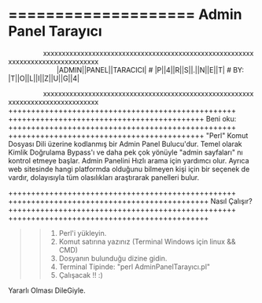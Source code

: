 ====================
Admin Panel Tarayıcı
====================

                  xxxxxxxxxxxxxxxxxxxxxxxxxxxxxxxxxxxxxxxxxxxxxxxxxxxxxxxxxxxxxxxxxxxxxxxxxxxxxxxx
                                  
                         |ADMIN||PANEL||TARACICI|
                  #  |P||4||R||S||.||N||E||T|
                   #  BY: |T||O||L||I||Z||U||G||4|


                  xxxxxxxxxxxxxxxxxxxxxxxxxxxxxxxxxxxxxxxxxxxxxxxxxxxxxxxxxxxxxxxxxxxxxxxxxxxxxxxx
++++++++++++++++++++++++++++++++++++++++++++++++++ +++++++++++++++++++++++++++++++++++++++++++
Beni oku:
++++++++++++++++++++++++++++++++++++++++++++++++++ +++++++++++++++++++++++++++++++++++++++++++
"Perl" Komut Dosyası Dili üzerine kodlanmış bir Admin Panel Bulucu'dur.
Temel olarak Kimlik Doğrulama Bypass'ı ve daha pek çok yönüyle "admin sayfaları" nı kontrol etmeye başlar.
Admin Panelini Hızlı arama için yardımcı olur.
Ayrıca web sitesinde hangi platformda olduğunu bilmeyen kişi için bir seçenek de vardır, dolayısıyla tüm olasılıkları araştırarak panelleri bulur.

++++++++++++++++++++++++++++++++++++++++++++++++++ ++++++++++++++++++++++++++++++++++++++++++++
Nasıl Çalışır?
++++++++++++++++++++++++++++++++++++++++++++++++++ ++++++++++++++++++++++++++++++++++++++++++++
>> 1. Perl'i yükleyin.
>> 2. Komut satırına yazınız (Terminal Windows için linux && CMD)
>> 3. Dosyanın bulunduğu dizine gidin.
>> 4. Terminal Tipinde: "perl AdminPanelTarayıcı.pl"
>> 5. Çalışacak !! :)

Yararlı Olması DileGiyle.
